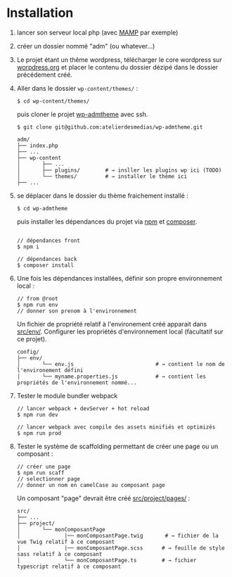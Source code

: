 # Installation


1. lancer son serveur local php (avec [MAMP](https://www.mamp.info/en/downloads/) par exemple)

2. créer un dossier nommé "adm" (ou whatever...)

3. Le projet étant un thême wordpress, télécharger le core wordpress sur [worpdress.org](http://wordpress.org/)
et placer le contenu du dossier dézipé dans le dossier précédement créé.
 
4. Aller dans le dossier `wp-content/themes/` :
    
    ```shell
    $ cd wp-content/themes/
    ``` 

    puis cloner le projet [wp-admtheme](https://github.com/atelierdesmedias/wp-admtheme) avec ssh.

    ```shell
    $ git clone git@github.com:atelierdesmedias/wp-admtheme.git
    ```
    
    ```shell
    adm/                         
    ├── index.php               
    ├── ...   
    ├── wp-content
    │       ├── ...          
    │       ├── plugins/        # → insller les plugins wp ici (TODO)
    │       └── themes/         # → installer le thème ici
    ├── ...        
    ```
5. se déplacer dans le dossier du thème fraichement installé :
  
   ```shell
   $ cd wp-admtheme 
   ``` 
   puis installer les dépendances du projet via [npm](https://www.npmjs.com/) et [composer](https://getcomposer.org/).
  
   ```shell
   
   // dépendances front
   $ npm i
   
   // dépendances back
   $ composer install  
   ```    

6. Une fois les dépendances installées, définir son propre environnement local :   
      
    ```shell
    // from @root
    $ npm run env
    // donner son prenom à l'environnement
    ```
    Un fichier de propriété relatif à l'environement créé apparait dans [src/env/](../src/env). 
    Configurer les propriétés d'environnement local (facultatif sur ce projet).
       
    ```shell
    config/                                         
    ├── env/                       
    │       └── env.js                          # → contient le nom de l'environement défini
    │       └── myname.properties.js            # → contient les propriétés de l'environnement nommé...   
    ```
    
7. Tester le module bundler webpack
 
   ```shell
   // lancer webpack + devServer + hot reload
   $ npm run dev
   
   // lancer webpack avec compile des assets minifiés et optimizés
   $ npm run prod
   ```       
 
8. Tester le système de scaffolding permettant de créer une page ou un composant : 
  
    ```shell
    // créer une page 
    $ npm run scaff 
    // selectionner page 
    // donner un nom en camelCase au composant page  
    ```       
    Un composant "page" devrait être créé [src/project/pages/](../src/project/pages/) : 
    
    ```shell
    src/                         
    ├── ...                
    ├── project/                       
    │       └── monComposantPage          
    │              |── monComposantPage.twig       # → fichier de la vue Twig relatif à ce composant         
    │              |── monComposantPage.scss      # → feuille de style sass relatif à ce composant
    │              └── monComposantPage.ts        # → fichier typescript relatif à ce composant          
    ```  
 





